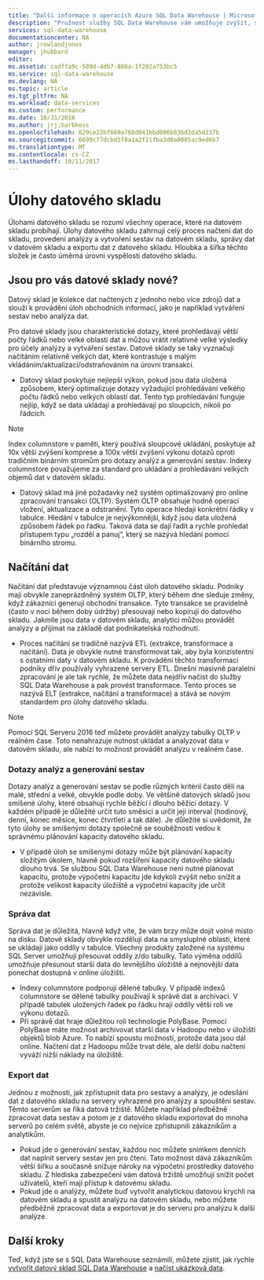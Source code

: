 ```yaml
---
title: "Další informace o operacích Azure SQL Data Warehouse | Microsoft Docs"
description: "Pružnost služby SQL Data Warehouse vám umožňuje zvýšit, snížit nebo pozastavit výpočetní výkon pomocí posuvné stupnice jednotek datového skladu (DWU). Tento článek vysvětluje metriky datového skladu a jejich vztah k jednotkám DWU. "
services: sql-data-warehouse
documentationcenter: NA
author: jrowlandjones
manager: jhubbard
editor: 
ms.assetid: cadffa9c-589d-4db7-888a-1f202a753bc5
ms.service: sql-data-warehouse
ms.devlang: NA
ms.topic: article
ms.tgt_pltfrm: NA
ms.workload: data-services
ms.custom: performance
ms.date: 10/31/2016
ms.author: jrj;barbkess
ms.openlocfilehash: 629ce22bf669a760d041bbd006b836d2da5d237b
ms.sourcegitcommit: 6699c77dcbd5f8a1a2f21fba3d0a0005ac9ed6b7
ms.translationtype: MT
ms.contentlocale: cs-CZ
ms.lasthandoff: 10/11/2017
---
```

# <a name="data-warehouse-workload"></a>Úlohy datového skladu
Úlohami datového skladu se rozumí všechny operace, které na datovém skladu probíhají. Úlohy datového skladu zahrnují celý proces načtení dat do skladu, provedení analýzy a vytvoření sestav na datovém skladu, správy dat v datovém skladu a exportu dat z datového skladu. Hloubka a šířka těchto složek je často úměrná úrovni vyspělosti datového skladu.

## <a name="new-to-data-warehousing"></a>Jsou pro vás datové sklady nové?
Datový sklad je kolekce dat načtených z jednoho nebo více zdrojů dat a slouží k provádění úloh obchodních informací, jako je například vytváření sestav nebo analýza dat.

Pro datové sklady jsou charakteristické dotazy, které prohledávají větší počty řádků nebo velké oblasti dat a můžou vrátit relativně velké výsledky pro účely analýzy a vytváření sestav. Datové sklady se taky vyznačují načítáním relativně velkých dat, které kontrastuje s malým vkládáním/aktualizací/odstraňováním na úrovni transakcí.

* Datový sklad poskytuje nejlepší výkon, pokud jsou data uložená způsobem, který optimalizuje dotazy vyžadující prohledávání velkého počtu řádků nebo velkých oblastí dat. Tento typ prohledávání funguje nejlíp, když se data ukládají a prohledávají po sloupcích, nikoli po řádcích.

> [!NOTE]
> Index columnstore v paměti, který používá sloupcové ukládání, poskytuje až 10x větší zvýšení komprese a 100x větší zvýšení výkonu dotazů oproti tradičním binárním stromům pro dotazy analýz a generování sestav. Indexy columnstore považujeme za standard pro ukládání a prohledávání velkých objemů dat v datovém skladu.
> 
> 

* Datový sklad má jiné požadavky než systém optimalizovaný pro online zpracování transakcí (OLTP). Systém OLTP obsahuje hodně operací vložení, aktualizace a odstranění. Tyto operace hledají konkrétní řádky v tabulce. Hledání v tabulce je nejvýkonnější, když jsou data uložená způsobem řádek po řádku. Taková data se dají řadit a rychle prohledat přístupem typu „rozděl a panuj“, který se nazývá hledání pomocí binárního stromu.

## <a name="data-loading"></a>Načítání dat
Načítání dat představuje významnou část úloh datového skladu. Podniky mají obvykle zaneprázdněný systém OLTP, který během dne sleduje změny, když zákazníci generují obchodní transakce. Tyto transakce se pravidelně (často v noci během doby údržby) přesouvají nebo kopírují do datového skladu. Jakmile jsou data v datovém skladu, analytici můžou provádět analýzy a přijímat na základě dat podnikatelská rozhodnutí.

* Proces načítání se tradičně nazývá ETL (extrakce, transformace a načítání). Data je obvykle nutné transformovat tak, aby byla konzistentní s ostatními daty v datovém skladu. K provádění těchto transformací podniky dřív používaly vyhrazené servery ETL. Dnešní masivně paralelní zpracování je ale tak rychlé, že můžete data nejdřív načíst do služby SQL Data Warehouse a pak provést transformace. Tento proces se nazývá ELT (extrakce, načítání a transformace) a stává se novým standardem pro úlohy datového skladu.

> [!NOTE]
> Pomocí SQL Serveru 2016 teď můžete provádět analýzy tabulky OLTP v reálném čase. Toto nenahrazuje nutnost ukládat a analyzovat data v datovém skladu, ale nabízí to možnost provádět analýzu v reálném čase.
> 
> 

### <a name="reporting-and-analysis-queries"></a>Dotazy analýz a generování sestav
Dotazy analýz a generování sestav se podle různých kritérií často dělí na malé, střední a velké, obvykle podle doby. Ve většině datových skladů jsou smíšené úlohy, které obsahují rychle běžící i dlouho běžící dotazy. V každém případě je důležité určit tuto směsici a určit její interval (hodinový, denní, konec měsíce, konec čtvrtletí a tak dále). Je důležité si uvědomit, že tyto úlohy se smíšenými dotazy společně se souběžností vedou k správnému plánování kapacity datového skladu.

* V případě úloh se smíšenými dotazy může být plánování kapacity složitým úkolem, hlavně pokud rozšíření kapacity datového skladu dlouho trvá. Se službou SQL Data Warehouse není nutné plánovat kapacitu, protože výpočetní kapacitu jde kdykoli zvýšit nebo snížit a protože velikost kapacity úložiště a výpočetní kapacity jde určit nezávisle.

### <a name="data-management"></a>Správa dat
Správa dat je důležitá, hlavně když víte, že vám brzy může dojít volné místo na disku. Datové sklady obvykle rozdělují data na smysluplné oblasti, které se ukládají jako oddíly v tabulce. Všechny produkty založené na systému SQL Server umožňují přesouvat oddíly z/do tabulky. Tato výměna oddílů umožňuje přesunout starší data do levnějšího úložiště a nejnovější data ponechat dostupná v online úložišti.

* Indexy columnstore podporují dělené tabulky. V případě indexů columnstore se dělené tabulky používají k správě dat a archivaci. V případě tabulek uložených řádek po řádku hrají oddíly větší roli ve výkonu dotazů.  
* Při správě dat hraje důležitou roli technologie PolyBase. Pomocí PolyBase máte možnost archivovat starší data v Hadoopu nebo v úložišti objektů blob Azure.  To nabízí spoustu možností, protože data jsou dál online.  Načtení dat z Hadoopu může trvat déle, ale delší dobu načtení vyváží nižší náklady na úložiště.

### <a name="exporting-data"></a>Export dat
Jednou z možností, jak zpřístupnit data pro sestavy a analýzy, je odesílání dat z datového skladu na servery vyhrazené pro analýzy a spouštění sestav. Těmto serverům se říká datová tržiště. Můžete například předběžně zpracovat data sestav a potom je z datového skladu exportovat do mnoha serverů po celém světě, abyste je co nejvíce zpřístupnili zákazníkům a analytikům.

* Pokud jde o generování sestav, každou noc můžete snímkem denních dat naplnit servery sestav jen pro čtení. Tato možnost dává zákazníkům větší šířku a současně snižuje nároky na výpočetní prostředky datového skladu. Z hlediska zabezpečení vám datová tržiště umožňují snížit počet uživatelů, kteří mají přístup k datovému skladu.
* Pokud jde o analýzy, můžete buď vytvořit analytickou datovou krychli na datovém skladu a spustit analýzu na datovém skladu, nebo můžete předběžně zpracovat data a exportovat je do serveru pro analýzu k další analýze.

## <a name="next-steps"></a>Další kroky
Teď, když jste se s SQL Data Warehouse seznámili, můžete zjistit, jak rychle [vytvořit datový sklad SQL Data Warehouse][create a SQL Data Warehouse] a [načíst ukázková data][load sample data].

<!--Image references-->

<!--Article references-->
[load sample data]: ./sql-data-warehouse-load-sample-databases.md
[create a SQL Data Warehouse]: ./sql-data-warehouse-get-started-provision.md

<!--MSDN references-->

<!--Other web references-->
